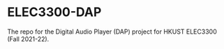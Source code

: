 # ELEC3300-DAP
The repo for the Digital Audio Player (DAP) project for HKUST ELEC3300 (Fall 2021-22).
